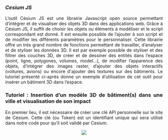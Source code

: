 ### *Cesium JS*
<div align="justify">
L’outil Césium JS est une librairie Javascript open source permettant d’intégrer et de visualiser des objets 3D dans des applications web. Grâce à Césium JS, il suffit de choisir les objets ou éléments à modéliser et le script correspondant est donné. Il est ensuite possible de l’ajouter à son script et de modifier les différents paramètres pour le personnaliser.
Cette librairie offre un très grand nombre de fonctions permettant de travailler, d’analyser et de styliser les données 3D. Il est par exemple possible de styliser et des filtrer des couches 3D, de créer et de dessiner des entités dans l’espace (point, ligne, polygones, volumes, model…), de modifier l’apparence des objets, d’intégrer des images raster, d’ajouter des objets interactifs (voitures, avions) ou encore d'ajouter des textures sur des bâtiments.
Le tutoriel présenté ci-après donne un exemple d’utilisation de cet outil pour insérer un bâtiment 3D dans l’espace.

### Tutoriel :  Insertion d’un modèle 3D de bâtiment(s) dans une ville et visualisation de son impact

En premier lieu, il est nécessaire de créer une clé API personnelle sur le site de Césium. Cette clé (ou Token) est un identifiant unique qui sera utilisé dans notre code pour qu’il soit validé par Cesium.
  
<p align="center">
<img align="center" src="/Figures/.png">
</p>

  
  
  
  
  
  
  
  
  
</div>
